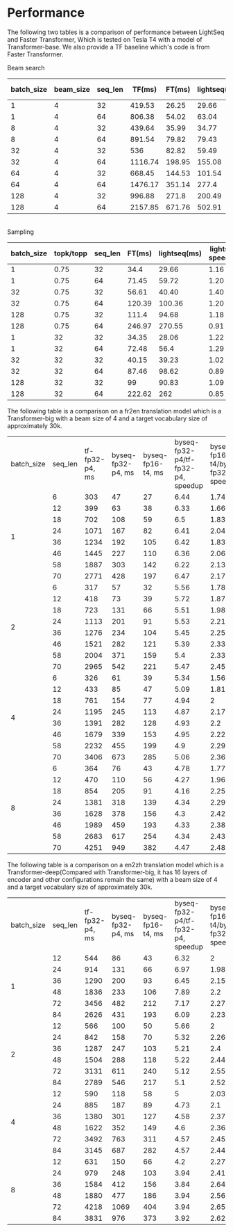 # Performance

The following two tables is a comparison of performance between LightSeq and Faster Transformer, Which is tested on Tesla T4 with a model of Transformer-base. We also provide a TF baseline which's code is from Faster Transformer.

Beam search

| batch_size | beam_size | seq_len | TF(ms)  | FT(ms) | lightseq(ms) | FT speedup | lightseq speedup |
| ---------- | --------- | ------- | ------- | ------ | ------------ | ---------- | ---------------- |
| 1          | 4         | 32      | 419.53  | 26.25  | 29.66        | 15.98      | 14.14            |
| 1          | 4         | 64      | 806.38  | 54.02  | 63.04        | 14.93      | 12.79            |
| 8          | 4         | 32      | 439.64  | 35.99  | 34.77        | 12.22      | 12.64            |
| 8          | 4         | 64      | 891.54  | 79.82  | 79.43        | 11.17      | 11.22            |
| 32         | 4         | 32      | 536     | 82.82  | 59.49        | 6.47       | 9.01             |
| 32         | 4         | 64      | 1116.74 | 198.95 | 155.08       | 5.61       | 7.20             |
| 64         | 4         | 32      | 668.45  | 144.53 | 101.54       | 4.62       | 6.58             |
| 64         | 4         | 64      | 1476.17 | 351.14 | 277.4        | 4.20       | 5.32             |
| 128        | 4         | 32      | 996.88  | 271.8  | 200.49       | 3.67       | 4.97             |
| 128        | 4         | 64      | 2157.85 | 671.76 | 502.91       | 3.21       | 4.29             |

<br>
Sampling

| batch_size | topk/topp | seq_len | FT(ms) | lightseq(ms) | lightseq speedup |
| ---------- | --------- | ------- | ------ | ------------ | ---------------- |
| 1          | 0.75      | 32      | 34.4   | 29.66        | 1.16             |
| 1          | 0.75      | 64      | 71.45  | 59.72        | 1.20             |
| 32         | 0.75      | 32      | 56.61  | 40.40        | 1.40             |
| 32         | 0.75      | 64      | 120.39 | 100.36       | 1.20             |
| 128        | 0.75      | 32      | 111.4  | 94.68        | 1.18             |
| 128        | 0.75      | 64      | 246.97 | 270.55       | 0.91             |
| 1          | 32        | 32      | 34.35  | 28.06        | 1.22             |
| 1          | 32        | 64      | 72.48  | 56.4         | 1.29             |
| 32         | 32        | 32      | 40.15  | 39.23        | 1.02             |
| 32         | 32        | 64      | 87.46  | 98.62        | 0.89             |
| 128        | 32        | 32      | 99     | 90.83        | 1.09             |
| 128        | 32        | 64      | 222.62 | 262          | 0.85             |

The following table is a comparison on a fr2en translation model which is a Transformer-big with a
beam size of 4 and a target vocabulary size of approximately 30k.

<table>
   <tr>
      <td>batch_size</td>
      <td>seq_len</td>
      <td>tf-fp32-p4, ms</td>
      <td>byseq-fp32-p4, ms</td>
      <td>byseq-fp16-t4, ms</td>
      <td>byseq-fp32-p4/tf-fp32-p4, speedup</td>
      <td>byseq-fp16-t4/byseq-fp32-p4, speedup</td>
      <td>byseq-fp16-t4/tf-fp32-p4, speedup</td>
   </tr>
   <tr>
      <td rowspan="8">1</td>
      <td>6</td>
      <td>303</td>
      <td>47</td>
      <td>27</td>
      <td>6.44</td>
      <td>1.74</td>
      <td>11.22</td>
   </tr>
   <tr>
      <td>12</td>
      <td>399</td>
      <td>63</td>
      <td>38</td>
      <td>6.33</td>
      <td>1.66</td>
      <td>10.5</td>
   </tr>
   <tr>
      <td>18</td>
      <td>702</td>
      <td>108</td>
      <td>59</td>
      <td>6.5</td>
      <td>1.83</td>
      <td>11.9</td>
   </tr>
   <tr>
      <td>24</td>
      <td>1071</td>
      <td>167</td>
      <td>82</td>
      <td>6.41</td>
      <td>2.04</td>
      <td>13.06</td>
   </tr>
   <tr>
      <td>36</td>
      <td>1234</td>
      <td>192</td>
      <td>105</td>
      <td>6.42</td>
      <td>1.83</td>
      <td>11.75</td>
   </tr>
   <tr>
      <td>46</td>
      <td>1445</td>
      <td>227</td>
      <td>110</td>
      <td>6.36</td>
      <td>2.06</td>
      <td>13.14</td>
   </tr>
   <tr>
      <td>58</td>
      <td>1887</td>
      <td>303</td>
      <td>142</td>
      <td>6.22</td>
      <td>2.13</td>
      <td>13.29</td>
   </tr>
   <tr>
      <td>70</td>
      <td>2771</td>
      <td>428</td>
      <td>197</td>
      <td>6.47</td>
      <td>2.17</td>
      <td>14.07</td>
   </tr>
   <tr>
      <td rowspan="8">2</td>
      <td>6</td>
      <td>317</td>
      <td>57</td>
      <td>32</td>
      <td>5.56</td>
      <td>1.78</td>
      <td>9.91</td>
   </tr>
   <tr>
      <td>12</td>
      <td>418</td>
      <td>73</td>
      <td>39</td>
      <td>5.72</td>
      <td>1.87</td>
      <td>10.72</td>
   </tr>
   <tr>
      <td>18</td>
      <td>723</td>
      <td>131</td>
      <td>66</td>
      <td>5.51</td>
      <td>1.98</td>
      <td>10.95</td>
   </tr>
   <tr>
      <td>24</td>
      <td>1113</td>
      <td>201</td>
      <td>91</td>
      <td>5.53</td>
      <td>2.21</td>
      <td>12.23</td>
   </tr>
   <tr>
      <td>36</td>
      <td>1276</td>
      <td>234</td>
      <td>104</td>
      <td>5.45</td>
      <td>2.25</td>
      <td>12.27</td>
   </tr>
   <tr>
      <td>46</td>
      <td>1521</td>
      <td>282</td>
      <td>121</td>
      <td>5.39</td>
      <td>2.33</td>
      <td>12.57</td>
   </tr>
   <tr>
      <td>58</td>
      <td>2004</td>
      <td>371</td>
      <td>159</td>
      <td>5.4</td>
      <td>2.33</td>
      <td>12.6</td>
   </tr>
   <tr>
      <td>70</td>
      <td>2965</td>
      <td>542</td>
      <td>221</td>
      <td>5.47</td>
      <td>2.45</td>
      <td>13.42</td>
   </tr>
   <tr>
      <td rowspan="8">4</td>
      <td>6</td>
      <td>326</td>
      <td>61</td>
      <td>39</td>
      <td>5.34</td>
      <td>1.56</td>
      <td>8.36</td>
   </tr>
   <tr>
      <td>12</td>
      <td>433</td>
      <td>85</td>
      <td>47</td>
      <td>5.09</td>
      <td>1.81</td>
      <td>9.21</td>
   </tr>
   <tr>
      <td>18</td>
      <td>761</td>
      <td>154</td>
      <td>77</td>
      <td>4.94</td>
      <td>2</td>
      <td>9.88</td>
   </tr>
   <tr>
      <td>24</td>
      <td>1195</td>
      <td>245</td>
      <td>113</td>
      <td>4.87</td>
      <td>2.17</td>
      <td>10.58</td>
   </tr>
   <tr>
      <td>36</td>
      <td>1391</td>
      <td>282</td>
      <td>128</td>
      <td>4.93</td>
      <td>2.2</td>
      <td>10.87</td>
   </tr>
   <tr>
      <td>46</td>
      <td>1679</td>
      <td>339</td>
      <td>153</td>
      <td>4.95</td>
      <td>2.22</td>
      <td>10.97</td>
   </tr>
   <tr>
      <td>58</td>
      <td>2232</td>
      <td>455</td>
      <td>199</td>
      <td>4.9</td>
      <td>2.29</td>
      <td>11.22</td>
   </tr>
   <tr>
      <td>70</td>
      <td>3406</td>
      <td>673</td>
      <td>285</td>
      <td>5.06</td>
      <td>2.36</td>
      <td>11.95</td>
   </tr>
   <tr>
      <td rowspan="8">8</td>
      <td>6</td>
      <td>364</td>
      <td>76</td>
      <td>43</td>
      <td>4.78</td>
      <td>1.77</td>
      <td>8.47</td>
   </tr>
   <tr>
      <td>12</td>
      <td>470</td>
      <td>110</td>
      <td>56</td>
      <td>4.27</td>
      <td>1.96</td>
      <td>8.39</td>
   </tr>
   <tr>
      <td>18</td>
      <td>854</td>
      <td>205</td>
      <td>91</td>
      <td>4.16</td>
      <td>2.25</td>
      <td>9.38</td>
   </tr>
   <tr>
      <td>24</td>
      <td>1381</td>
      <td>318</td>
      <td>139</td>
      <td>4.34</td>
      <td>2.29</td>
      <td>9.94</td>
   </tr>
   <tr>
      <td>36</td>
      <td>1628</td>
      <td>378</td>
      <td>156</td>
      <td>4.3</td>
      <td>2.42</td>
      <td>10.44</td>
   </tr>
   <tr>
      <td>46</td>
      <td>1989</td>
      <td>459</td>
      <td>193</td>
      <td>4.33</td>
      <td>2.38</td>
      <td>10.31</td>
   </tr>
   <tr>
      <td>58</td>
      <td>2683</td>
      <td>617</td>
      <td>254</td>
      <td>4.34</td>
      <td>2.43</td>
      <td>10.56</td>
   </tr>
   <tr>
      <td>70</td>
      <td>4251</td>
      <td>949</td>
      <td>382</td>
      <td>4.47</td>
      <td>2.48</td>
      <td>11.13</td>
   </tr>
</table>

The following table is a comparison on a en2zh translation model which is a
Transformer-deep(Compared with Transformer-big, it has 16 layers of encoder and other configurations
remain the same) with a
beam size of 4 and a target vocabulary size of approximately 30k.

<table>
   <tr>
      <td>batch_size</td>
      <td>seq_len</td>
      <td>tf-fp32-p4, ms</td>
      <td>byseq-fp32-p4, ms</td>
      <td>byseq-fp16-t4, ms</td>
      <td>byseq-fp32-p4/tf-fp32-p4, speedup</td>
      <td>byseq-fp16-t4/byseq-fp32-p4, speedup</td>
      <td>byseq-fp16-t4/tf-fp32-p4, speedup</td>
   </tr>
   <tr>
      <td rowspan="6">1</td>
      <td>12</td>
      <td>544</td>
      <td>86</td>
      <td>43</td>
      <td>6.32</td>
      <td>2</td>
      <td>12.65</td>
   </tr>
   <tr>
      <td>24</td>
      <td>914</td>
      <td>131</td>
      <td>66</td>
      <td>6.97</td>
      <td>1.98</td>
      <td>13.85</td>
   </tr>
   <tr>
      <td>36</td>
      <td>1290</td>
      <td>200</td>
      <td>93</td>
      <td>6.45</td>
      <td>2.15</td>
      <td>13.87</td>
   </tr>
   <tr>
      <td>48</td>
      <td>1836</td>
      <td>233</td>
      <td>106</td>
      <td>7.89</td>
      <td>2.2</td>
      <td>17.32</td>
   </tr>
   <tr>
      <td>72</td>
      <td>3456</td>
      <td>482</td>
      <td>212</td>
      <td>7.17</td>
      <td>2.27</td>
      <td>16.3</td>
   </tr>
   <tr>
      <td>84</td>
      <td>2626</td>
      <td>431</td>
      <td>193</td>
      <td>6.09</td>
      <td>2.23</td>
      <td>13.61</td>
   </tr>
   <tr>
      <td rowspan="6">2</td>
      <td>12</td>
      <td>566</td>
      <td>100</td>
      <td>50</td>
      <td>5.66</td>
      <td>2</td>
      <td>11.32</td>
   </tr>
   <tr>
      <td>24</td>
      <td>842</td>
      <td>158</td>
      <td>70</td>
      <td>5.32</td>
      <td>2.26</td>
      <td>12.03</td>
   </tr>
   <tr>
      <td>36</td>
      <td>1287</td>
      <td>247</td>
      <td>103</td>
      <td>5.21</td>
      <td>2.4</td>
      <td>12.5</td>
   </tr>
   <tr>
      <td>48</td>
      <td>1504</td>
      <td>288</td>
      <td>118</td>
      <td>5.22</td>
      <td>2.44</td>
      <td>12.75</td>
   </tr>
   <tr>
      <td>72</td>
      <td>3131</td>
      <td>611</td>
      <td>240</td>
      <td>5.12</td>
      <td>2.55</td>
      <td>13.05</td>
   </tr>
   <tr>
      <td>84</td>
      <td>2789</td>
      <td>546</td>
      <td>217</td>
      <td>5.1</td>
      <td>2.52</td>
      <td>12.85</td>
   </tr>
   <tr>
      <td rowspan="6">4</td>
      <td>12</td>
      <td>590</td>
      <td>118</td>
      <td>58</td>
      <td>5</td>
      <td>2.03</td>
      <td>10.17</td>
   </tr>
   <tr>
      <td>24</td>
      <td>885</td>
      <td>187</td>
      <td>89</td>
      <td>4.73</td>
      <td>2.1</td>
      <td>9.94</td>
   </tr>
   <tr>
      <td>36</td>
      <td>1380</td>
      <td>301</td>
      <td>127</td>
      <td>4.58</td>
      <td>2.37</td>
      <td>10.87</td>
   </tr>
   <tr>
      <td>48</td>
      <td>1622</td>
      <td>352</td>
      <td>149</td>
      <td>4.6</td>
      <td>2.36</td>
      <td>10.89</td>
   </tr>
   <tr>
      <td>72</td>
      <td>3492</td>
      <td>763</td>
      <td>311</td>
      <td>4.57</td>
      <td>2.45</td>
      <td>11.23</td>
   </tr>
   <tr>
      <td>84</td>
      <td>3145</td>
      <td>687</td>
      <td>282</td>
      <td>4.57</td>
      <td>2.44</td>
      <td>11.15</td>
   </tr>
   <tr>
      <td rowspan="6">8</td>
      <td>12</td>
      <td>631</td>
      <td>150</td>
      <td>66</td>
      <td>4.2</td>
      <td>2.27</td>
      <td>9.56</td>
   </tr>
   <tr>
      <td>24</td>
      <td>979</td>
      <td>248</td>
      <td>103</td>
      <td>3.94</td>
      <td>2.41</td>
      <td>9.5</td>
   </tr>
   <tr>
      <td>36</td>
      <td>1584</td>
      <td>412</td>
      <td>156</td>
      <td>3.84</td>
      <td>2.64</td>
      <td>10.15</td>
   </tr>
   <tr>
      <td>48</td>
      <td>1880</td>
      <td>477</td>
      <td>186</td>
      <td>3.94</td>
      <td>2.56</td>
      <td>10.11</td>
   </tr>
   <tr>
      <td>72</td>
      <td>4218</td>
      <td>1069</td>
      <td>404</td>
      <td>3.94</td>
      <td>2.65</td>
      <td>10.44</td>
   </tr>
   <tr>
      <td>84</td>
      <td>3831</td>
      <td>976</td>
      <td>373</td>
      <td>3.92</td>
      <td>2.62</td>
      <td>10.27</td>
   </tr>
</table>
